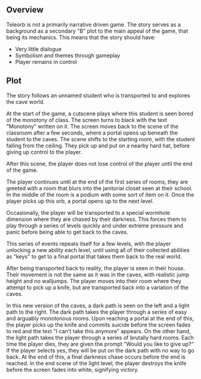 ## Overview
Teleorb is not a primarily narrative driven game. The story serves as a background as a secondary "B" plot to the main appeal of the game, that being 
its mechanics. This means that the story should have:
- Very little dialogue
- Symbolism and themes through gameplay
- Player remains in control

## Plot
The story follows an unnamed student who is transported to and explores the cave world.  
  
At the start of the game, a cutscene plays where this student is seen bored of the monotony of class. The screen turns to black with the text "Monotony" written on it. The screen moves back to the scene of the classroom after a few seconds, where a portal opens up beneath the student to the caves. The scene shifts to the starting room, with the student falling from the ceiling. They pick up and put on a nearby hard hat, before giving up control to the player.    
  
After this scene, the player does not lose control of the player until the end of the game.  
  
The player continues until at the end of the first series of rooms, they are greeted with a room that blurs into the janitorial closet seen at their school. In the middle of the room is a podium with some sort of item on it. Once the player picks up this orb, a portal opens up to the next level.  
  
Occasionally, the player will be transported to a special wormhole dimension where they are chased by their darkness. This forces them to play through a series of levels quickly and under extreme pressure and panic before being able to get back to the caves.

This series of events repeats itself for a few levels, with the player unlocking a new ability each level, until using all of their collected abilities as "keys" to get to a final portal that takes them back to the real world.  
  
After being transported back to reality, the player is seen in their house. Their movement is not the same as it was in the caves, with realistic jump height and no walljumps. The player moves into their room where they attempt to pick up a knife, but are transported back into a variation of the caves.  
  
In this new version of the caves, a dark path is seen on the left and a light path to the right. The dark path takes the player through a series of easy and arguably monotonous rooms. Upon reaching a portal at the end of this, the player picks up the knife and commits suicide before the screen fades to red and the text "I can't take this anymore" appears. On the other hand, the light path takes the player through a series of brutally hard rooms. Each time the player dies, they are given the prompt "Would you like to give up?" If the player selects yes, they will be put on the dark path with no way to go back. At the end of this, a final darkness chase occurs before the end is reached. In the end scene of the light level, the player destroys the knife before the screen fades into white, signifying victory.  